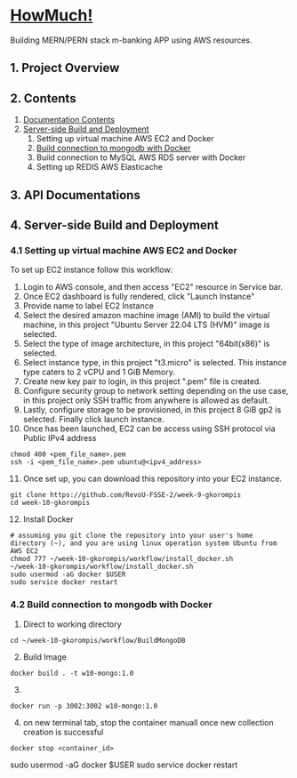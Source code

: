 # [HowMuch!]()

Building MERN/PERN stack m-banking APP using AWS resources.

## 1. Project Overview
## 2. Contents
1. [Documentation Contents](#1-documentation-contents)
4. [Server-side Build and Deployment](#4-server-side-build-and-deployment)
    1. Setting up virtual machine AWS EC2 and Docker
    2. [Build connection to mongodb with Docker](#)
    3. Build connection to MySQL AWS RDS server with Docker
    4. Setting up REDIS AWS Elasticache
## 3. API Documentations
## 4. Server-side Build and Deployment

### 4.1 Setting up virtual machine AWS EC2 and Docker

To set up EC2 instance follow this workflow:
1. Login to AWS console, and then access "EC2" resource in Service bar.
2. Once EC2 dashboard is fully rendered, click "Launch Instance"
3. Provide name to label EC2 Instance
4. Select the desired amazon machine image (AMI) to build the virtual machine, in this project "Ubuntu Server 22.04 LTS (HVM)" image is selected.
5. Select the type of image architecture, in this project "64bit(x86)" is selected.
6. Select instance type, in this project "t3.micro" is selected. This instance type caters to 2 vCPU and 1 GiB Memory.
7. Create new key pair to login, in this project ".pem" file is created.
8. Configure security group to network setting depending on the use case, in this project only SSH traffic from anywhere is allowed as default.
9. Lastly, configure storage to be provisioned, in this project 8 GiB gp2 is selected. Finally click launch instance.
10. Once has been launched, EC2 can be access using SSH protocol via Public IPv4 address
```
chmod 400 <pem_file_name>.pem
ssh -i <pem_file_name>.pem ubuntu@<ipv4_address>
```
11. Once set up, you can download this repository into your EC2 instance.
```
git clone https://github.com/RevoU-FSSE-2/week-9-gkorompis
cd week-10-gkorompis
```
12. Install Docker
```
# assuming you git clone the repository into your user's home directory (~), and you are using linux operation system Ubuntu from AWS EC2
chmod 777 ~/week-10-gkorompis/workflow/install_docker.sh
~/week-10-gkorompis/workflow/install_docker.sh
sudo usermod -aG docker $USER
sudo service docker restart
```

### 4.2 Build connection to mongodb with Docker
1. Direct to working directory
```
cd ~/week-10-gkorompis/workflow/BuildMongoDB
```
2. Build Image
```
docker build . -t w10-mongo:1.0
```
3. 
```
docker run -p 3002:3002 w10-mongo:1.0
```
4. on new terminal tab, stop the container manuall once new collection creation is successful
```
docker stop <container_id>
```






sudo usermod -aG docker $USER
sudo service docker restart